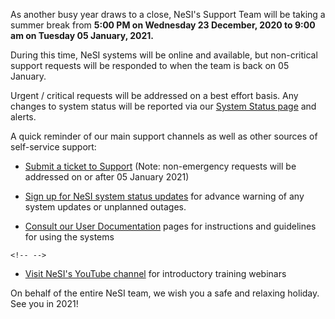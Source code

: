 As another busy year draws to a close, NeSI's Support Team will be
taking a summer break from **5:00 PM on Wednesday 23 December, 2020 to
9:00 am on Tuesday 05 January, 2021.**

During this time, NeSI systems will be online and available, but
non-critical support requests will be responded to when the team is back
on 05 January.

Urgent / critical requests will be addressed on a best effort basis. Any
changes to system status will be reported via our [System Status
page](https://status.nesi.org.nz/ "https://status.nesi.org.nz/") and
alerts.

A quick reminder of our main support channels as well as other sources
of self-service support:

-   [Submit a ticket to
    Support](https://support.nesi.org.nz/hc/en-gb/requests/new "https://support.nesi.org.nz/hc/en-gb/requests/new") (Note:
    non-emergency requests will be addressed on or after 05
    January 2021)

-   [Sign up for NeSI system status
    updates](https://support.nesi.org.nz/hc/en-gb/articles/360000751636 "https://support.nesi.org.nz/hc/en-gb/articles/360000751636") for
    advance warning of any system updates or unplanned outages. 

-   [Consult our User
    Documentation](https://support.nesi.org.nz/hc/en-gb/categories/360000013836 "https://support.nesi.org.nz/hc/en-gb/categories/360000013836") pages
    for instructions and guidelines for using the systems

```{=html}
<!-- -->
```
-   [Visit NeSI's YouTube
    channel](https://www.youtube.com/playlist?list=PLvbRzoDQPkuGMWazx5LPA6y8Ji6tyl0Sp "https://www.youtube.com/playlist?list=PLvbRzoDQPkuGMWazx5LPA6y8Ji6tyl0Sp") for
    introductory training webinars

On behalf of the entire NeSI team, we wish you a safe and relaxing
holiday. See you in 2021!
